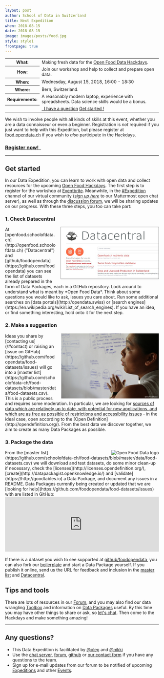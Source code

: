 ```yaml
---
layout: post
author: School of Data in Switzerland
title: Next Expedition
when: 2018-08-15
date: 2018-08-15
image: images/posts/food.jpg
style: style1
frontpage: true
---
```


<table>
<tr><th>What:</th><td>Making fresh data for the <a href="https://food.opendata.ch/#hackdays">Open Food Data Hackdays</a>.</td></tr>
<tr><th>How:</th><td>Join our workshop and help to collect and prepare open data.</td></tr>
<tr><th>When:</th><td>Wednesday, August 15, 2018, 16:00 - 18:30</td></tr>
<tr><th>Where:</th><td>Bern, Switzerland.</td></tr>
<tr><th>Requirements:</th><td>A reasonably modern laptop, experience with spreadsheets. Data science skills would be a bonus.</td></tr>
<tr><th></th><td><a href="/#contact" class="button"><i style="color:white" class="fa fa-question-circle-o" aria-hidden="true"></i>&nbsp; I have a question</a>&nbsp;<a href="#getstarted" class="button">Get started ! <i style="color:#ed0" class="fa fa-lemon-o" aria-hidden="true"></i> <i style="color:#5d5" class="fa fa-lightbulb-o" aria-hidden="true"></i> <i style="color:#ff6943" class="fa fa-cutlery" aria-hidden="true"></i></a></td></tr>
</table>

<a name="register"></a>

We wish to involve people with all kinds of skills at this event, whether you are a data connaisseur or even a beginner. Registration is *not* required if you just want to help with this Expedition, but please register at [food.opendata.ch](http://food.opendata.ch) if you wish to _also_ participate in the Hackdays.

### <a href="https://www.eventbrite.de/e/food-data-prep-expedition-tickets-48829204465" class="button special">Register now! &nbsp;<i style="color:#ed0" class="fa fa-lemon-o fa-5" aria-hidden="true"></i></a>

---

<a name="getstarted"></a>
## Get started

In our Data Expedition, you can learn to work with open data and collect resources for the upcoming [Open Food Hackdays](http://food.opendata.ch). The first step is to register for the workshop at [Eventbrite](https://www.eventbrite.de/e/food-data-prep-expedition-tickets-48829204465). Meanwhile, in the [#Expedition](https://team.opendata.ch/food/channels/expedition) channel of our virtual community (*[sign up here](https://team.opendata.ch/signup_user_complete/?id=d5sor7paep8gtxtbah94yozjea)* to our Mattermost open chat server), as well as through the [discussion forum](https://forum.schoolofdata.ch/t/7-9-9-open-food-data-x-smart-kitchen-hackdays/422), we will be sharing updates on our progress. With these three steps, you too can take part:

### 1. Check Datacentral

<img align="right" style="margin-left:1em; border:1px solid grey" title="Screenshot of Datacentral" src="/images/posts/food-dc.jpg" width="320">
At [openfood.schoolofdata.ch](http://openfood.schoolofdata.ch) ("Datacentral") and [github/foodopendata](https://github.com/foodopendata) you can see the list of datasets already prepared in the form of Data Packages, each in a GitHub repository. Look around to understand what is meant by *Open Food Data*. Think about some questions you would like to ask, issues you care about. Run some additional searches on [data portals](http://opendata.swiss) or [search engines](https://en.wikipedia.org/wiki/List_of_search_engines). If you have an idea, or find something interesting, hold onto it for the next step.

### 2. Make a suggestion

<img align="right" style="margin-left:1em" title="Angelica by Sylvia Fredriksson" src="/images/camps/Angelica_sm_attributed.jpg" width="320">
Ideas you share by [contacting us](/#contact) or raising an [issue on GitHub](https://github.com/foodopendata/food-datasets/issues) will go into a [master list](https://github.com/schoolofdata-ch/food-datasets/blob/master/data/food-datasets.csv). This is a public process and requires some moderation. In particular, we are looking for <u>sources of data which are relatively up to date, with potential for new applications, and which are as free as possible of restrictions and accessibility issues</u> - in the ideal case, open according to the [Open Definition](http://opendefinition.org/). From the best data we discover together, we aim to create as many Data Packages as possible.

### 3. Package the data

<img align="right" style="margin-left:1em" title="Open Food Data logo" src="https://food.opendata.ch/wp-content/themes/food.opendata.ch/images/logo.png">
From the [master list](https://github.com/schoolofdata-ch/food-datasets/blob/master/data/food-datasets.csv) we will download and test datasets, do some minor clean-up if necessary, check the [licenses](http://licenses.opendefinition.org/), [create](http://datapackagist.openknowledge.io/) and [validate](https://http://goodtables.io) a Data Package, and document any issues in a README. Data Packages currently being created or updated that we are [looking for help](https://github.com/foodopendata/food-datasets/issues) with are listed in GitHub:
<iframe src="https://azu.github.io/github-issue-widget/?owner=foodopendata&repo=food-datasets&limit=5&random" allowtransparency="true" frameborder="0" scrolling="0" width="100%" height="180"></iframe>

If there is a dataset you wish to see supported at [github/foodopendata](https://github.com/foodopendata), you can also fork our [boilerplate](https://github.com/schoolofdata-ch/datapackage-boilerplate) and start a Data Package yourself. If you publish it online, send us the URL for feedback and inclusion in the [master list](https://github.com/schoolofdata-ch/food-datasets/blob/master/data/food-datasets.csv) and [Datacentral](http://openfood.schoolofdata.ch).

## Tips and tools

There are lots of resources in our [Forum](https://forum.schoolofdata.ch), and you may also find our data wrangling [Toolbox](http://toolbox.schoolofdata.ch) and information on [Data Packages](http://openfood.schoolofdata.ch/about/) useful. By this time you may have other things to share or ask, so [let's chat](/#contact). Then come to the Hackdays and make something amazing!

---
<a name="contact"></a>
## Any questions?

- This Data Expedition is facilitated by [@oleg](https://forum.schoolofdata.ch/users/oleg/) and [@nikki](https://forum.schoolofdata.ch/users/nikki/)
- Use the [chat server](https://team.opendata.ch), [forum](https://forum.schoolofdata.ch), [github](https://github.com/foodopendata/food-datasets/issues) or [our contact form](http://schoolofdata.ch#contact) if you have any questions to the team.
- Sign up for e-mail updates from our forum to be notified of upcoming [Expeditions](https://forum.schoolofdata.ch/c/expeditions) and other [Events](https://forum.schoolofdata.ch/c/events).
